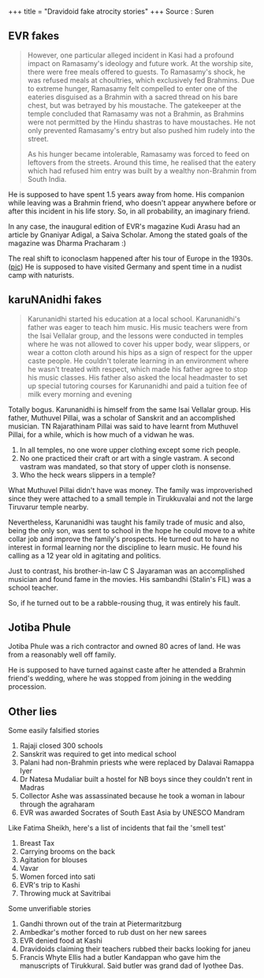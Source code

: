 +++
title = "Dravidoid fake atrocity stories"
+++
Source : Suren

## EVR fakes
> However, one particular alleged incident in Kasi had a profound impact on Ramasamy's ideology and future work. At the worship site, there were free meals offered to guests. To Ramasamy's shock, he was refused meals at choultries, which exclusively fed Brahmins. Due to extreme hunger, Ramasamy felt compelled to enter one of the eateries disguised as a Brahmin with a sacred thread on his bare chest, but was betrayed by his moustache. The gatekeeper at the temple concluded that Ramasamy was not a Brahmin, as Brahmins were not permitted by the Hindu shastras to have moustaches. He not only prevented Ramasamy's entry but also pushed him rudely into the street.
>
> As his hunger became intolerable, Ramasamy was forced to feed on leftovers from the streets. Around this time, he realised that the eatery which had refused him entry was built by a wealthy non-Brahmin from South India.

He is supposed to have spent 1.5 years away from home. His companion while leaving was a Brahmin friend, who doesn't appear anywhere before or after this incident in his life story. So, in all probability, an imaginary friend. 

In any case, the inaugural edition of EVR's magazine Kudi Arasu had an article by Gnaniyar Adigal, a Saiva Scholar. Among the stated goals of the magazine was Dharma Pracharam :)

The real shift to iconoclasm happened after his tour of Europe in the 1930s. ([pic](https://twitter.com/AgentSaffron/status/1429549130964258828/photo/1)) He is supposed to have visited Germany and spent time in a nudist camp with naturists.

## karuNAnidhi fakes
> Karunanidhi started his education at a local school. Karunanidhi's father was eager to teach him music. His music teachers were from the Isai Vellalar group, and the lessons were conducted in temples where he was not allowed to cover his upper body, wear slippers, or wear a cotton cloth around his hips as a sign of respect for the upper caste people. He couldn't tolerate learning in an environment where he wasn't treated with respect, which made his father agree to stop his music classes. His father also asked the local headmaster to set up special tutoring courses for Karunanidhi and paid a tuition fee of milk every morning and evening

Totally bogus. Karunanidhi is himself from the same Isai Vellalar group. His father, Muthuvel Pillai, was a scholar of Sanskrit and an accomplished musician. TN Rajarathinam Pillai was said to have learnt from Muthuvel Pillai, for a while, which is how much of a vidwan he was.
1. In all temples, no one wore upper clothing except some rich people.
2. No one practiced their craft or art with a single vastram. A second vastram was mandated, so that story of upper cloth is nonsense.
3. Who the heck wears slippers in a temple?

What Muthuvel Pillai didn't have was money. The family was improverished since they were attached to a small temple in Tirukkuvalai and not the large Tiruvarur temple nearby.

Nevertheless, Karunanidhi was taught his family trade of music and also, being the only son, was sent to school in the hope he could move to a white collar job and improve the family's prospects. He turned out to have no interest in formal learning nor the discipline to learn music. He found his calling as a 12 year old in agitating and politics.

Just to contrast, his brother-in-law C S Jayaraman was an accomplished musician and found fame in the movies. His sambandhi (Stalin's FIL) was a school teacher.

So, if he turned out to be a rabble-rousing thug, it was entirely his fault.

## Jotiba Phule
Jotiba Phule was a rich contractor and owned 80 acres of land. He was from a reasonably well off family.

He is supposed to have turned against caste after he attended a Brahmin friend's wedding, where he was stopped from joining in the wedding procession.

## Other lies
Some easily falsified stories

1. Rajaji closed 300 schools
2. Sanskrit was required to get into medical school
3. Palani had non-Brahmin priests whe were replaced by Dalavai Ramappa Iyer
4. Dr Natesa Mudaliar built a hostel for NB boys since they couldn't rent in Madras
5. Collector Ashe was assassinated because he took a woman in labour through the agraharam
6. EVR was awarded Socrates of South East Asia by UNESCO Mandram

Like Fatima Sheikh, here's a list of incidents that fail the 'smell test'

1. Breast Tax
2. Carrying brooms on the back
3. Agitation for blouses
4. Vavar
5. Women forced into sati
6. EVR's trip to Kashi
7. Throwing muck at Savitribai


Some unverifiable stories

1) Gandhi thrown out of the train at Pietermaritzburg
2) Ambedkar's mother forced to rub dust on her new sarees
3) EVR denied food at Kashi
4) Dravidoids claiming their teachers rubbed their backs looking for janeu
5) Francis Whyte Ellis had a butler Kandappan who gave him the manuscripts of Tirukkural. Said butler was grand dad of Iyothee Das.
